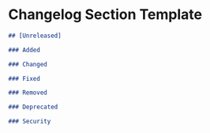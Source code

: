 # Changelog Section Template

```markdown
## [Unreleased]

### Added

### Changed

### Fixed

### Removed

### Deprecated

### Security

```
